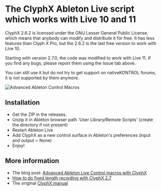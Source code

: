 # The ClyphX Ableton Live script which works with Live 10 and 11

ClyphX 2.6.2 is licensed under the GNU Lesser General Public License, which means that anybody can modify and distribute it for free. It has less features than Clyph
X Pro, but the 2.6.2 is the last free version to work with Live 10.

Starting with version 2.7.0, the code was modified to work with Live 11. If you find any bugs, please report them using the Issue tab above.

You can still use it but do not try to get support on nativeKONTROL forums, it is not supported by them anymore.

![Advanced Ableton Control Macros](https://drolez.com/blog/i/ableton-advanced-macros.gif)

## Installation

* Get the ZIP in the releases.
* Unzip it in Ableton browser path 'User Library/Remote Scripts' (create the directory if not present)
* Restart Ableton Live
* Add ClyphX as a new control surface in Ableton's preferences (input and output = None)
* Enjoy!

## More information

* The blog post: [Advanced Ableton Live Control macros with ClyphX](https://drolez.com/blog/music/advanced-ableton-live-control.php) 
* [How to do fixed length recording with ClyphX 2.7](https://drolez.com/blog/music/live-looping-with-ableton-live.php#clyphx)
* The original [ClyphX manual](https://github.com/ldrolez/clyphx-live10/raw/master/ClyphX%20Manual.pdf)
